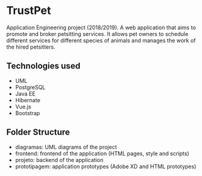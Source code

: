 # TrustPet

Application Engineering project (2018/2019).
A web application that aims to promote and broker petsitting services. It allows pet owners to schedule different services for different species of animals and manages the work of the hired petsitters.

## Technologies used

* UML
* PostgreSQL
* Java EE
* Hibernate
* Vue.js
* Bootstrap

## Folder Structure

* diagramas: UML diagrams of the project
* frontend: frontend of the application (HTML pages, style and scripts)
* projeto: backend of the application
* prototipagem: application prototypes (Adobe XD and HTML prototypes)
